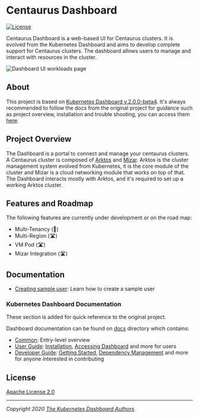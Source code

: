 # Centaurus Dashboard

[![License](https://img.shields.io/badge/License-Apache%202.0-blue.svg)](https://github.com/centaurus-cloud/dashboard/blob/master/LICENSE)

Centaurus Dashboard is a web-based UI for Centaurus clusters. It is evolved from the Kubernetes Dashboard and aims to develop complete support for Centaurus clusters. The dashboard allows users to manage and interact with resources in the cluster.

![Dashboard UI workloads page](docs/images/dashboard-ui.png)

## About

This project is based on [Kubernetes Dashboard v.2.0.0-beta4](https://github.com/kubernetes/dashboard/tree/v2.0.0-beta4). It's always recommended to follow the docs from the original project for guidance such as project overview, installation and trouble shooting, you can access them [here](https://github.com/kubernetes/dashboard/blob/master/README.md).

## Project Overview

The Dashboard is a portal to connect and manage your centaurus clusters. A Centaurus cluster is composed of [Arktos](https://github.com/centaurus-cloud/arktos) and [Mizar](https://github.com/centaurus-cloud/mizar). Arktos is the cluster management system evolved from Kubernetes, it is the core module of the cluster and Mizar is a cloud networking module that works on top of that. The Dashboard interacts mostly with Arktos, and it's required to set up a working Arktos cluster.

## Features and Roadmap

The following features are currently under development or on the road map:

- Multi-Tenancy (🚧)
- Multi-Region (🛣)
- VM Pod (🛣)
- Mizar Integration (🛣)

## Documentation

- [Creating sample user](docs/user/access-control/creating-sample-user.md): Learn how to create a sample user

### Kubernetes Dashboard Documentation

These section is added for quick reference to the original project.

Dashboard documentation can be found on [docs](https://github.com/kubernetes/dashboard/blob/master/docs/README.md) directory which contains:

- [Common](https://github.com/kubernetes/dashboard/blob/master/docs/common/README.md): Entry-level overview
- [User Guide](https://github.com/kubernetes/dashboard/blob/master/docs/user/README.md): [Installation](https://github.com/kubernetes/dashboard/blob/master/docs/user/installation.md), [Accessing Dashboard](https://github.com/kubernetes/dashboard/blob/master/docs/user/accessing-dashboard/README.md) and more for users
- [Developer Guide](https://github.com/kubernetes/dashboard/blob/master/docs/developer/README.md): [Getting Started](https://github.com/kubernetes/dashboard/blob/master/docs/developer/getting-started.md), [Dependency Management](https://github.com/kubernetes/dashboard/blob/master/docs/developer/dependency-management.md) and more for anyone interested in contributing

## License

[Apache License 2.0](https://github.com/centaurus-cloud/dashboard/blob/master/LICENSE)

---

_Copyright 2020 [The Kubernetes Dashboard Authors](https://github.com/centaurus-cloud/dashboard/graphs/contributors)_
